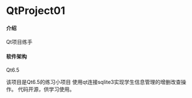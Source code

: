 # QtProject01

#### 介绍
Qt项目练手

#### 软件架构
Qt6.5

该项目是Qt6.5的练习小项目
使用qt连接sqlite3实现学生信息管理的增删改查操作。
代码开源，供学习使用。
